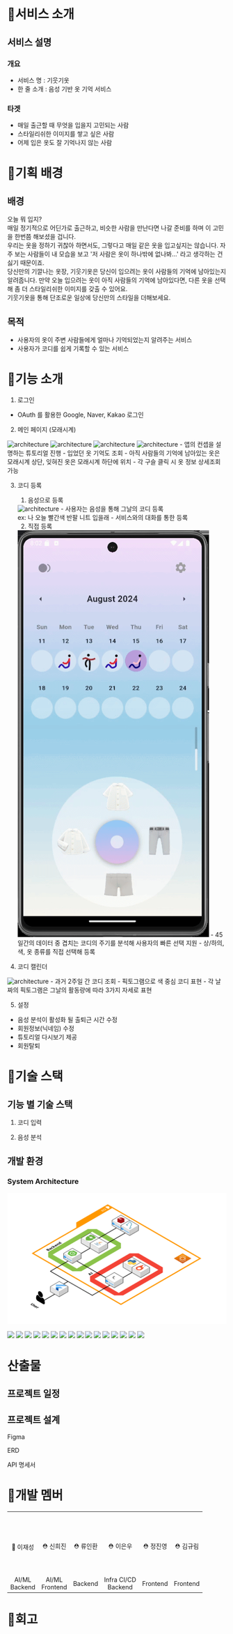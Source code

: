 # 👕서비스 소개

## 서비스 설명

### 개요

- 서비스 명 : 기웃기옷
- 한 줄 소개 : 음성 기반 옷 기억 서비스

### 타겟
- 매일 출근할 때 무엇을 입을지 고민되는 사람
- 스타일리쉬한 이미지를 쌓고 싶은 사람
- 어제 입은 옷도 잘 기억나지 않는 사람

# 👕기획 배경

## 배경
오늘 뭐 입지?<br>
매일 정기적으로 어딘가로 출근하고, 비슷한 사람을 만난다면 나갈 준비를 하며 이 고민을 한번쯤 해보셨을 겁니다.<br>
우리는 옷을 정하기 귀찮아 하면서도, 그렇다고 매일 같은 옷을 입고싶지는 않습니다. 자주 보는 사람들이 내 모습을 보고 '저 사람은 옷이 하나밖에 없나봐...' 라고 생각하는 건 싫기 때문이죠. <br>
당신만의 기깔나는 옷장, 기웃기옷은 당신이 입으려는 옷이 사람들의 기억에 남아있는지 알려줍니다. 만약 오늘 입으려는 옷이 아직 사람들의 기억에 남아있다면, 다른 옷을 선택해 좀 더 스타일리쉬한 이미지를 갖출 수 있어요. <br>
기웃기옷을 통해 단조로운 일상에 당신만의 스타일을 더해보세요.<br>

## 목적
- 사용자의 옷이 주변 사람들에게 얼마나 기억되었는지 알려주는 서비스
- 사용자가 코디를 쉽게 기록할 수 있는 서비스


# 👕기능 소개
1. 로그인

- OAuth 를 활용한 Google, Naver, Kakao 로그인


2. 메인 페이지 (모래시계)
<img src="./assets/홈_화면.gif" alt="architecture"/>
<img src="./assets/설명화면__1.gif" alt="architecture"/>
<img src="./assets/설명화면__2.gif" alt="architecture"/>
<img src="./assets/설명화면__3.gif" alt="architecture"/>
- 앱의 컨셉을 설명하는 튜토리얼 진행
- 입었던 옷 기억도 조회
- 아직 사람들의 기억에 남아있는 옷은 모래시계 상단, 잊혀진 옷은 모래시계 하단에 위치
- 각 구슬 클릭 시 옷 정보 상세조회 가능

3. 코디 등록
    1) 음성으로 등록
    <img src="./assets/음성등록.gif" alt="architecture"/>
    - 사용자는 음성을 통해 그날의 코디 등록 <br>
    ex: 나 오늘 빨간색 반팔 니트 입을래
    - 서비스와의 대화를 통한 등록
    
    2) 직접 등록
    <img src="./assets/캘린더_등록.gif" alt="architecture"/>
    - 45일간의 데이터 중 겹치는 코디의 주기를 분석해 사용자의 빠른 선택 지원
    - 상/하의, 색, 옷 종류를 직접 선택해 등록

4. 코디 캘린더
<img src="./assets/캘린더.gif" alt="architecture"/>
- 과거 2주일 간 코디 조회
- 픽토그램으로 색 중심 코디 표현
- 각 날짜의 픽토그램은 그날의 활동량에 따라 3가지 자세로 표현

5. 설정
- 음성 분석이 활성화 될 출퇴근 시간 수정
- 회원정보(닉네임) 수정
- 튜토리얼 다시보기 제공
- 회원탈퇴


# 👕기술 스택

## 기능 별 기술 스택
1. 코디 입력

2. 음성 분석

## 개발 환경

### System Architecture
<img src="./assets/System_architecture.png" alt="architecture"/>


<img src ="https://img.shields.io/badge/python-3776AB.svg?&style=for-the-badge&logo=python&logoColor=ffdd54"/> <img src ="https://img.shields.io/badge/PyTorch-EE4C2C.svg?&style=for-the-badge&logo=pytorch&logoColor=white"/> <img src ="https://img.shields.io/badge/Flask-000000.svg?&style=for-the-badge&logo=flask&logoColor=white"/> <img src ="https://img.shields.io/badge/Flutter-02569B.svg?&style=for-the-badge&logo=flutter&logoColor=white"/>
<img src="https://img.shields.io/badge/Java-ED8B00?style=for-the-badge&logo=openjdk&logoColor=white"/> <img src="https://img.shields.io/badge/Spring Boot-6DB33F?style=for-the-badge&logo=Spring Boot&logoColor=white"/> <img src="https://img.shields.io/badge/Gradle-02303A?style=for-the-badge&logo=Gradle&logoColor=white"/> <img src="https://img.shields.io/badge/JSON Web Tokens-000000?style=for-the-badge&logo=JSON Web Tokens&logoColor=white"/> <img src="https://img.shields.io/badge/Spring Security-6DB33F?style=for-the-badge&logo=Spring Security&logoColor=white"/> <img src="https://img.shields.io/badge/mySql-007ec6?style=for-the-badge&logo=mySql&logoColor=white"/> <img src="https://img.shields.io/badge/Amazon EC2-569A31?style=for-the-badge&logo=Amazon EC2&logoColor=white"/> <img src="https://img.shields.io/badge/Jenkins-D24939?style=for-the-badge&logo=Jenkins&logoColor=white"/> <img src="https://img.shields.io/badge/Docker-2496ED?style=for-the-badge&logo=Docker&logoColor=white"/> <img src="https://img.shields.io/badge/Ubuntu-E95420?style=for-the-badge&logo=Ubuntu&logoColor=white"/> <img src="https://img.shields.io/badge/Jira-0052CC?style=for-the-badge&logo=Jira&logoColor=white"/> <img src="https://img.shields.io/badge/GitLab-FCA121?style=for-the-badge&logo=GitLab&logoColor=white"/> <br/>

# 산출물

## 프로젝트 일정

## 프로젝트 설계

Figma

ERD

API 명세서

# 👕개발 멤버
<table>
    <tr>
        <td height="140px" align="center"> 
            <br> 👑 이재성<br></td>
        <td height="140px" align="center">
            <br> ⛑ 신희진<br></td>
        <td height="140px" align="center">
            <br> ⛑ 류인환<br></td>
        <td height="140px" align="center">
            <br> ⛑ 이은우<br></td>
        <td height="140px" align="center"> 
            <br> ⛑ 정진영<br></td>
        <td height="140px" align="center"> 
            <br> ⛑ 김규림<br></td>
    </tr>
    <tr>
        <td align="center">AI/ML<br>Backend</td>
        <td align="center">AI/ML<br>Frontend</td>
        <td align="center">Backend</td>
        <td align="center">Infra CI/CD<br>Backend</td>
        <td align="center">Frontend</td>
        <td align="center">Frontend</td>
    </tr>
</table>

# 👕회고
